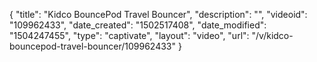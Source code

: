 {
    "title": "Kidco BouncePod Travel Bouncer",
    "description": "",
    "videoid": "109962433",
    "date_created": "1502517408",
    "date_modified": "1504247455",
    "type": "captivate",
    "layout": "video",
    "url": "\/v\/kidco-bouncepod-travel-bouncer\/109962433"
}